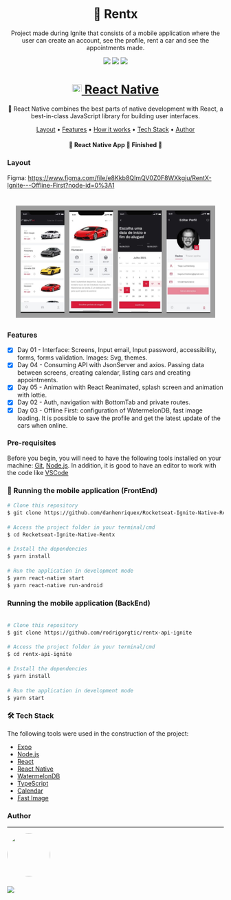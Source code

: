 <h1 align="center">🚗 Rentx</h1>
<p align="center" id="objetivo">Project made during Ignite that consists of a mobile application where the user can create an account, see the profile, rent a car and see the appointments made.</p>

<div align="center" gap="10px">
  <img src="https://img.shields.io/github/languages/code-size/danhenriquex/Rocketseat-Ignite-Native-Rentx"/>
  <img src="https://img.shields.io/github/last-commit/danhenriquex/Rocketseat-Ignite-Native-Rentx"/>
  <img src="https://img.shields.io/badge/feito%20por-Rocketseat-8257e5"/>
</div>

<h1 align="center">
    <a href="https://reactnative.dev/"> <img src="./src/screenshots/favicon.ico" width="22" height="22"/> React Native</a>
</h1>
<p align="center">🚀 React Native combines the best parts of native development with React, a best-in-class JavaScript library for building user interfaces.</p>

<p align="center">
 <a href="#layout">Layout</a> •
 <a href="#features">Features</a> •
 <a href="#roadmap">How it works</a> • 
 <a href="#tecnologias">Tech Stack</a> • 
 <a href="#author">Author</a>
</p>

<h4 align="center"> 
	🚧  React Native App 🚀 Finished  🚧
</h4>

### Layout

Figma: https://www.figma.com/file/e8Kkb8QImQV0Z0F8WXkgju/RentX-Ignite---Offline-First?node-id=0%3A1

<div style='margin: 20px' id="layout">
  <h1 align="center">
    <img alt="NextLevelWeek" title="#NextLevelWeek" src="./src/screenshots/rentx.jpeg" />
  </h1>
</div>

### Features

<div id="features">

- [x] Day 01 - Interface: Screens, Input email, Input password, accessibility, forms, forms validation. Images: Svg, themes.
- [x] Day 04 - Consuming API with JsonServer and axios. Passing data between screens, creating calendar, listing cars and creating appointments.
- [x] Day 05 - Animation with React Reanimated, splash screen and animation with lottie.
- [x] Day 02 - Auth, navigation with BottomTab and private routes.
- [x] Day 03 - Offline First: configuration of WatermelonDB, fast image loading. It is possible to save the profile and get the latest update of the cars when online.

</div>

<div id="roadmap">

### Pre-requisites

Before you begin, you will need to have the following tools installed on your machine:
[Git](https://git-scm.com), [Node.js](https://nodejs.org/en/).
In addition, it is good to have an editor to work with the code like [VSCode](https://code.visualstudio.com/)

### 🎲 Running the mobile application (FrontEnd)

```bash
# Clone this repository
$ git clone https://github.com/danhenriquex/Rocketseat-Ignite-Native-Rentx.git

# Access the project folder in your terminal/cmd
$ cd Rocketseat-Ignite-Native-Rentx

# Install the dependencies
$ yarn install

# Run the application in development mode
$ yarn react-native start
$ yarn react-native run-android


```
### Running the mobile application (BackEnd)
	
```bash
	
# Clone this repository
$ git clone https://github.com/rodrigorgtic/rentx-api-ignite

# Access the project folder in your terminal/cmd
$ cd rentx-api-ignite

# Install the dependencies
$ yarn install

# Run the application in development mode
$ yarn start
```


</div>

<div id="tecnologias">

### 🛠 Tech Stack

The following tools were used in the construction of the project:

- [Expo](https://expo.io/)
- [Node.js](https://nodejs.org/en/)
- [React](https://pt-br.reactjs.org/)
- [React Native](https://reactnative.dev/)
- [WatermelonDB](https://nozbe.github.io/WatermelonDB/Installation.html)
- [TypeScript](https://www.typescriptlang.org/)
- [Calendar](https://github.com/wix/react-native-calendars)
- [Fast Image](https://github.com/DylanVann/react-native-fast-image)
</div>

### Author

---

<!-- <script type="text/javascript" src="https://platform.linkedin.com/badges/js/profile.js" async defer></script> -->

<div align="left" id="author">

<a href="https://github.com/danhenriquex">
  <img src="https://github.com/danhenriquex.png" width="100" height="100" style="border-radius: 50%"/>
</a>

<!-- <div class="LI-profile-badge"  data-version="v1" data-size="medium" data-locale="pt_BR" data-type="vertical" data-theme="dark" data-vanity="danilo-henrique-santana"><a class="LI-simple-link" href='https://br.linkedin.com/in/danilo-henrique-santana?trk=profile-badge'>Danilo Henrique</a></div> -->
</div>

<div style="margin-top: 20px" >
  <a href="https://www.linkedin.com/in/danilo-henrique-480032167/">
    <img  src="https://img.shields.io/badge/LinkedIn-0077B5?style=for-the-badge&logo=linkedin&logoColor=white"/>
  </a>
</div>
